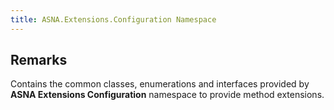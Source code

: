 ```yaml
---
title: ASNA.Extensions.Configuration Namespace
---
```


## Remarks

Contains the common classes, enumerations and interfaces provided by **ASNA Extensions Configuration** namespace to provide method extensions.


